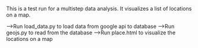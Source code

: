 This is a test run for a multistep data analysis. It visualizes a list of locations on a map.

-->Run load_data.py to load data from google api to database
-->Run geojs.py to read from the database
-->Run place.html to visualize the locations on a map
